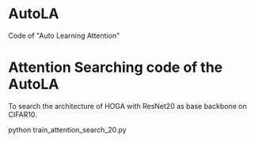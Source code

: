 # AutoLA
Code of "Auto Learning Attention"

# Attention Searching code of the AutoLA

To search the architecture of HOGA with ResNet20 as base backbone on CIFAR10.

python train_attention_search_20.py
